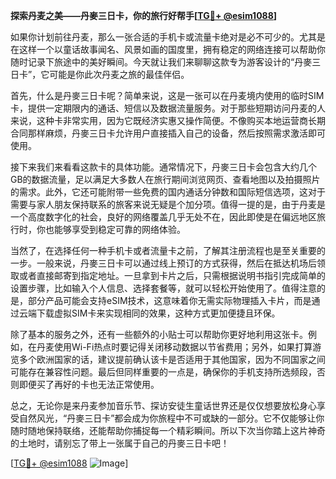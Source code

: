 **探索丹麦之美——丹麥三日卡，你的旅行好帮手[[TG💪+ @esim1088](https://t.me/s/esim1088)]**

如果你计划前往丹麦，那么一张合适的手机卡或流量卡绝对是必不可少的。尤其是在这样一个以童话故事闻名、风景如画的国度里，拥有稳定的网络连接可以帮助你随时记录下旅途中的美好瞬间。今天就让我们来聊聊这款专为游客设计的“丹麥三日卡”，它可能是你此次丹麦之旅的最佳伴侣。

首先，什么是丹麥三日卡呢？简单来说，这是一张可以在丹麦境内使用的临时SIM卡，提供一定期限内的通话、短信以及数据流量服务。对于那些短期访问丹麦的人来说，这种卡非常实用，因为它既经济实惠又操作简便。不像购买本地运营商长期合同那样麻烦，丹麥三日卡允许用户直接插入自己的设备，然后按照需求激活即可使用。

接下来我们来看看这款卡的具体功能。通常情况下，丹麥三日卡会包含大约几个GB的数据流量，足以满足大多数人在旅行期间浏览网页、查看地图以及拍摄照片的需求。此外，它还可能附带一些免费的国内通话分钟数和国际短信选项，这对于需要与家人朋友保持联系的旅客来说无疑是个加分项。值得一提的是，由于丹麦是一个高度数字化的社会，良好的网络覆盖几乎无处不在，因此即使是在偏远地区旅行时，你也能够享受到稳定可靠的网络体验。

当然了，在选择任何一种手机卡或者流量卡之前，了解其注册流程也是至关重要的一步。一般来说，丹麥三日卡可以通过线上预订的方式获得，然后在抵达机场后领取或者直接邮寄到指定地址。一旦拿到卡片之后，只需根据说明书指引完成简单的设置步骤，比如输入个人信息、选择套餐等，就可以轻松开始使用了。值得注意的是，部分产品可能会支持eSIM技术，这意味着你无需实际物理插入卡片，而是通过云端下载虚拟SIM卡来实现相同的效果，这种方式更加便捷且环保。

除了基本的服务之外，还有一些额外的小贴士可以帮助你更好地利用这张卡。例如，在丹麦使用Wi-Fi热点时要记得关闭移动数据以节省费用；另外，如果打算游览多个欧洲国家的话，建议提前确认该卡是否适用于其他国家，因为不同国家之间可能存在兼容性问题。最后但同样重要的一点是，确保你的手机支持所选频段，否则即便买了再好的卡也无法正常使用。

总之，无论你是来丹麦参加音乐节、探访安徒生童话世界还是仅仅想要放松身心享受自然风光，“丹麥三日卡”都会成为你旅程中不可或缺的一部分。它不仅能够让你随时随地保持联络，还能帮助你捕捉每一个精彩瞬间。所以下次当你踏上这片神奇的土地时，请别忘了带上一张属于自己的丹麥三日卡吧！

[[TG💪+ @esim1088](https://t.me/s/esim1088) ![Image](https://i.postimg.cc/4NQfJmqS/Snipaste-2025-05-13-00-14-12.png)]